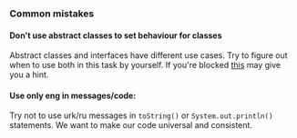 ### Common mistakes

#### Don't use abstract classes to set behaviour for classes
Abstract classes and interfaces have different use cases. Try to figure out when to use 
both in this task by yourself. If you're blocked [this](https://stackoverflow.com/a/479168) may give you a hint.

#### Use only eng in messages/code:
Try not to use urk/ru messages in `toString()` or `System.out.println()` statements.
We want to make our code universal and consistent.
